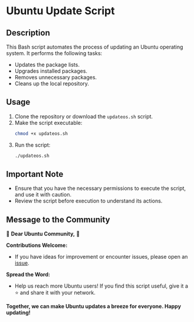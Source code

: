 # Ubuntu Update Script

## Description
This Bash script automates the process of updating an Ubuntu operating system. It performs the following tasks:
- Updates the package lists.
- Upgrades installed packages.
- Removes unnecessary packages.
- Cleans up the local repository.

## Usage
1. Clone the repository or download the `updateos.sh` script.
2. Make the script executable:
    ```bash
    chmod +x updateos.sh
    ```
3. Run the script:
    ```bash
    ./updateos.sh
    ```

## Important Note
- Ensure that you have the necessary permissions to execute the script, and use it with caution.
- Review the script before execution to understand its actions.

## Message to the Community
🚀 **Dear Ubuntu Community,** 🚀

**Contributions Welcome:**
- If you have ideas for improvement or encounter issues, please open an [issue](https://github.com/xnm-sdksdk/UpdateOS/issues).

**Spread the Word:**
- Help us reach more Ubuntu users! If you find this script useful, give it a ⭐️ and share it with your network.

**Together, we can make Ubuntu updates a breeze for everyone. Happy updating!**
